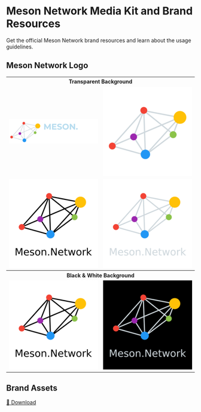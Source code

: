 # Meson Network Media Kit and Brand Resources

Get the official Meson Network brand resources and learn about the usage guidelines.

## Meson Network Logo

<table>
  <tbody>
    <tr>
      <th colspan="2">Transparent Background</th>
    </tr>
    <tr>
    <td><img src="./brand-assets/meson-logo-default.png" alt="ETC Logo" width="250"/></td>
    <td ><img src="./brand-assets/meson.png" alt="ETC Logo" width="250"/></td>
    </tr>
    <tr>
      <td><img src="./brand-assets/meson_b.png" alt="ETC Logo" width="250"/></td>
      <td><img src="./brand-assets/meson_t.png" alt="ETC Logo" width="250"/></td>
    </tr>
    <tr>
      <th colspan="2">Black & White Background</th>
    </tr>
    <tr>
    <td><img src="./brand-assets/meson_b_w.png" alt="ETC Logo" width="250"/></td>
    <td><img src="./brand-assets/meson_w_b.png" alt="ETC Logo" width="250"/></td>
    </tr>
  </tbody>
</table>

## Brand Assets

[📂 Download](https://github.com/daqnext/brand-kit/releases/download/1.0/meson-media-kit-1.0.zip)